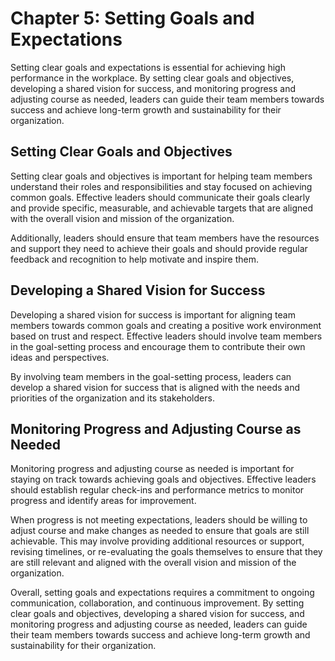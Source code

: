 Chapter 5: Setting Goals and Expectations
=========================================

Setting clear goals and expectations is essential for achieving high performance in the workplace. By setting clear goals and objectives, developing a shared vision for success, and monitoring progress and adjusting course as needed, leaders can guide their team members towards success and achieve long-term growth and sustainability for their organization.

Setting Clear Goals and Objectives
----------------------------------

Setting clear goals and objectives is important for helping team members understand their roles and responsibilities and stay focused on achieving common goals. Effective leaders should communicate their goals clearly and provide specific, measurable, and achievable targets that are aligned with the overall vision and mission of the organization.

Additionally, leaders should ensure that team members have the resources and support they need to achieve their goals and should provide regular feedback and recognition to help motivate and inspire them.

Developing a Shared Vision for Success
--------------------------------------

Developing a shared vision for success is important for aligning team members towards common goals and creating a positive work environment based on trust and respect. Effective leaders should involve team members in the goal-setting process and encourage them to contribute their own ideas and perspectives.

By involving team members in the goal-setting process, leaders can develop a shared vision for success that is aligned with the needs and priorities of the organization and its stakeholders.

Monitoring Progress and Adjusting Course as Needed
--------------------------------------------------

Monitoring progress and adjusting course as needed is important for staying on track towards achieving goals and objectives. Effective leaders should establish regular check-ins and performance metrics to monitor progress and identify areas for improvement.

When progress is not meeting expectations, leaders should be willing to adjust course and make changes as needed to ensure that goals are still achievable. This may involve providing additional resources or support, revising timelines, or re-evaluating the goals themselves to ensure that they are still relevant and aligned with the overall vision and mission of the organization.

Overall, setting goals and expectations requires a commitment to ongoing communication, collaboration, and continuous improvement. By setting clear goals and objectives, developing a shared vision for success, and monitoring progress and adjusting course as needed, leaders can guide their team members towards success and achieve long-term growth and sustainability for their organization.
